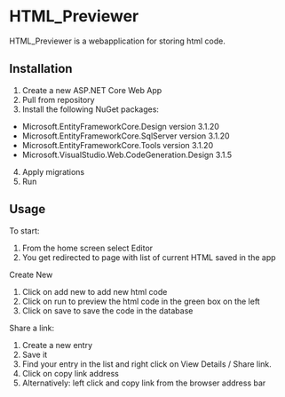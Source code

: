 # HTML_Previewer

HTML_Previewer is a webapplication for storing html code.
## Installation

1. Create a new ASP.NET Core Web App
2. Pull from repository
3. Install the following NuGet packages:
- Microsoft.EntityFrameworkCore.Design version 3.1.20
- Microsoft.EntityFrameworkCore.SqlServer version 3.1.20
- Microsoft.EntityFrameworkCore.Tools version 3.1.20
- Microsoft.VisualStudio.Web.CodeGeneration.Design 3.1.5
4. Apply migrations
5. Run 

## Usage
To start:
1. From the home screen select Editor
2. You get redirected to page with list of current HTML saved in the app

Create New
1. Click on add new to add new html code
2. Click on run to preview the html code in the green box on the left 
3. Click on save to save the code in the database

Share a link: 
1. Create a new entry
2. Save it
3. Find your entry in the list and right click on View Details / Share link.
4. Click on copy link address 
5. Alternatively: left click and copy link from the browser address bar
 
